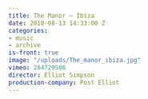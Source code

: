 ```yaml
---
title: The Manor — Ibiza
date: 2018-08-13 14:33:00 Z
categories:
- music
- archive
is-front: true
image: "/uploads/The_manor_ibiza.jpg"
vimeo: 284729506
director: Elliot Simpson
production-company: Post Elliot
---
```


